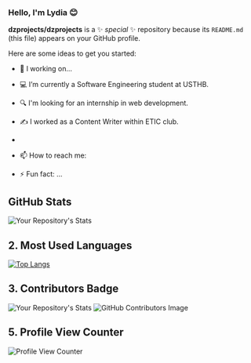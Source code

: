 ### Hello, I'm Lydia 😊


**dzprojects/dzprojects** is a ✨ _special_ ✨ repository because its `README.md` (this file) appears on your GitHub profile.

Here are some ideas to get you started:

- 🔭 I working on...
- 💻 I’m currently a Software Engineering student at USTHB.
- 🔍 I'm looking for an internship in web development.
- ✍️ I worked as a Content Writer within ETIC club.
- 

- 📫 How to reach me: 
- ⚡ Fun fact: ...


## GitHub Stats
![Your Repository's Stats](https://github-readme-stats.vercel.app/api?username=dzprojects&show_icons=true)

## 2. Most Used Languages
[![Top Langs](https://github-readme-stats.vercel.app/api/top-langs/?username=dzprojects)](https://github.com/anuraghazra/github-readme-stats)




## 3. Contributors Badge
![Your Repository's Stats](https://contrib.rocks/image?repo=dzprojects/private)
![GitHub Contributors Image](https://contrib.rocks/image?repo=dzprojects/private)


## 5. Profile View Counter
![Profile View Counter](https://komarev.com/ghpvc/?username=dzprojects)

